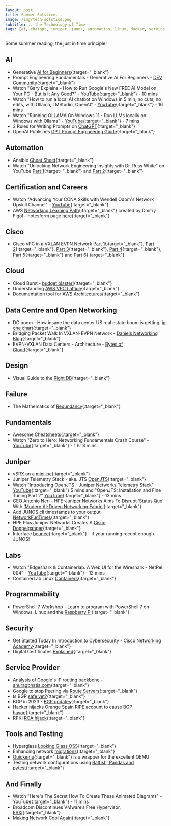 ```yaml
---
layout: post
title: Summer Solstice...
image: /img/tech-solstice.png
subtitle: ...the Technology of Time
tags: [ai, chatgpt, juniper, junos, automation, linux, docker, service provider, wireless, containers, labs, eve-ng, open networking, cumulus, cisco, careers, programmability, fundamentals, certification, data centre, ipv6, security, failure, cloud]
---
```


Some summer reading, the just in time principle!

## AI

* Generative [AI for Beginners](https://github.com/microsoft/generative-ai-for-beginners){:target="_blank"}
* Prompt Engineering Fundamentals - Generative AI For Beginners - [DEV Community](https://dev.to/azure/prompt-engineering-fundamentals-generative-ai-for-beginners-v1-1kii){:target="_blank"}
* Watch "Gary Explains - How to Run Google's New FREE AI Model on Your PC - But is it Any Good?" - [YouTube](https://youtu.be/9_MsaMX0eLo){:target="_blank"} - 10 mins
* Watch "How to run a local AI chatbot on Windows in 5 min, no cuts, no edits, with Ollama, LMStudio, OpenAI" - [YouTube](https://youtu.be/_AxXtXwdZmY){:target="_blank"} - 16 mins
* Watch "Running OLLAMA On Windows 11 - Run LLMs locally on Windows with Ollama" - [YouTube](https://youtu.be/srGF8P8-8Jk){:target="_blank"} - 7 mins
* 3 Rules for Writing Prompts on [ChatGPT](https://www.businessinsider.com/3-rules-writing-prompts-chatgpt-ai-2024-1){:target="_blank"}
* OpenAI Publishes [GPT Prompt Engineering Guide](https://www.infoq.com/news/2023/12/openai-prompt-engineering/){:target="_blank"}

## Automation

* Ansible [Cheat Sheet](https://github.com/eon01/AnsibleCheatSheet){:target="_blank"}
* Watch "Unlocking Network Engineering Insights with Dr. Russ White" on YouTube [Part 1](https://youtu.be/WJzQUo3Peq8){:target="_blank"} and [Part 2](https://youtu.be/3t8twgjAFeM){:target="_blank"}

## Certification and Careers

* Watch "Advancing Your CCNA Skills with Wendell Odom's Network Upskill Channel" - [YouTube](https://youtu.be/Vp6ux2Gu_ZE){:target="_blank"}
* AWS [Networking Learning Path](https://dmfigol.me/posts/aws-networking-learning-path/?s=09){:target="_blank"} created by Dmitry Figol - notesform page [here](https://noteforms.com/views/aws-networking-learning-path-kcpw50){:target="_blank"}

## Cisco

* Cisco vPC in a VXLAN EVPN Network [Part 1](https://lostintransit.se/2024/04/29/cisco-vpc-in-vxlan-evpn-network-part-1-anycast-vtep/){:target="_blank"}, [Part 2](https://lostintransit.se/2024/05/01/cisco-vpc-in-vxlan-evpn-network-part-2-configuring-vpc/){:target="_blank"}, [Part 3](https://lostintransit.se/2024/05/07/cisco-vpc-in-vxlan-evpn-network-part-3-verifying-connectivity){:target="_blank"}, [Part 4](https://lostintransit.se/2024/05/15/cisco-vpc-in-vxlan-evpn-network-part-4-fabric-peering/){:target="_blank"}, [Part 5](https://lostintransit.se/2024/05/15/cisco-vpc-in-vxlan-evpn-network-part-4-fabric-peering/){:target="_blank"} and [Part 6](https://lostintransit.se/2024/05/22/cisco-vpc-in-vxlan-evpn-network-part-6-vpc-enhancements/){:target="_blank"}

## Cloud

* Cloud Burst - [budget blaster!](https://www.computerweekly.com/news/366579513/Forrester-IT-departments-are-blowing-their-cloud-budgets){:target="_blank"}
* Understanding [AWS VPC Lattice](https://jamali.hashnode.dev/introduction-to-vpc-lattice){:target="_blank"}
* Documentation tool for [AWS Architectures](https://www.cloudcatalog.dev/){:target="_blank"}

## Data Centre and Open Networking

* DC boom - How insane the data center US real estate boom is getting, [in one chart](https://sherwood.news/business/data-centers-boom-commercial-real-estate-demand/){:target="_blank"}
* Bridging Packet Walk In VXLAN-EVPN Network - [Daniels Networking Blog](https://lostintransit.se/2024/02/26/bridging-packet-walk-in-vxlan-evpn-network/){:target="_blank"}
* EVPN-VXLAN Data Centers - Architecture - [Bytes of Cloud](https://www.bytesofcloud.net/2024/02/evpn-vxlan-dc/){:target="_blank"}

## Design

* Visual Guide to the [Right DB](https://x.com/milan_milanovic/status/1756741891977007483){:target="_blank"}

## Failure

* The Mathematics of [Redundancy](https://blog.joemag.dev/2024/01/the-mathematics-of-redundancy.html){:target="_blank"}

## Fundamentals

* Awesome [Cheatsheets](https://github.com/LeCoupa/awesome-cheatsheets){:target="_blank"}
* Watch "Zero to Hero: Networking Fundamentals Crash Course" - [YouTube](https://youtu.be/ltBWJIhcjpA){:target="_blank"} - 1 hr 8 mins

## Juniper

* vSRX on a [mini-pc](https://community.juniper.net/blogs/karel-hendrych/2024/04/21/vsrx-on-mini-pc-with-linux-kvm){:target="_blank"}
* Juniper Telemetry Stack - aka. JTS [OpenJTS](https://github.com/door7302/openjts){:target="_blank"}
* Watch "Introducing OpenJTS - Juniper Networks Telemetry Stack" [YouTube](https://youtu.be/Lp_wa9oNy70){:target="_blank"} 5 mins and "OpenJTS: Installation and Fine Tuning Part 2" [YouTube](https://youtu.be/d0LGD7Bc6VY){:target="_blank"} - 13 mins
* CEO Antonio Neri - HPE-Juniper Networks Aims To Disrupt ‘Status Quo’ With [‘Modern AI-Driven Networking Fabric’](https://www.crn.com/news/networking/2024/ceo-antonio-neri-hpe-juniper-networks-aims-to-disrupt-status-quo-with-modern-ai-driven-networking-fabric){:target="_blank"}
* Add JUNOS cli timestamps to your output [NetworkFunTimes](https://www.networkfuntimes.com/add-timestamps-to-your-junos-cli-output/){:target="_blank"}
* HPE Plus Juniper Networks Creates A [Cisco Doppelganger](https://www.forbes.com/sites/forrester/2024/02/01/hpe-plus-juniper-networks-creates-a-cisco-doppelganger/){:target="_blank"}
* Interface [bounce](https://www.juniper.net/documentation/us/en/software/junos/cli-reference/topics/ref/command/request-interface-port-bounce.html){:target="_blank"} - if your running recent enough JUNOS!

## Labs

* Watch "Edgeshark & Containerlab. A Web UI for the Wireshark - NetRel 004" - [YouTube](https://youtu.be/iY90a_Gn5W0){:target="_blank"} - 12 mins
* ContainerLab Linux [Containers](https://blog.vpackets.net/post/containerlab/linux-container/){:target="_blank"}

## Programmability

* PowerShell 7 Workshop - Learn to program with PowerShell 7 on Windows, Linux and the [Raspberry Pi](https://amzn.eu/d/5NGQ1ii){:target="_blank"}

## Security

* Get Started Today In Introduction to Cybersecurity - [Cisco Networking Academy](https://www.netacad.com/courses/cybersecurity/introduction-cybersecurity){:target="_blank"}
* Digital Certificates [Explained](https://www.fortinet.com/resources/cyberglossary/digital-certificates){:target="_blank"}

## Service Provider

* Analysis of Google's IP routing backbone - [anuragbhatia.com](https://anuragbhatia.com/post/2024/05/analysis-of-google-routing-backbone/){:target="_blank"}
* Google to stop Peering via [Route Servers](https://anuragbhatia.com/post/2024/04/google-to-stop-peering-via-rs/){:target="_blank"}
* Is BGP [safe yet?](https://isbgpsafeyet.com/){:target="_blank"}
* BGP in 2023 - [BGP updates](https://blog.apnic.net/2024/01/10/bgp-in-2023-bgp-updates/){:target="_blank"}
* Hacker hijacks Orange Spain RIPE account to cause [BGP havoc](https://www.bleepingcomputer.com/news/security/hacker-hijacks-orange-spain-ripe-account-to-cause-bgp-havoc/){:target="_blank"}
* RPKI [ROA hijack](https://twitter.com/bgptools/status/1742596811196436940){:target="_blank"}

## Tools and Testing

* Hyperglass [Looking Glass OSS](https://github.com/thatmattlove/hyperglass){:target="_blank"}
* Enhancing network [migrations](https://www.mythryll.com/?p=1976){:target="_blank"}
* [Quickemu](https://github.com/quickemu-project/quickemu){:target="_blank"} is a wrapper for the excellent QEMU
* Testing network configurations using [Batfish, Pandas and pytest](https://saidvandeklundert.net/2023-01-05-batfish/){:target="_blank"}

## And Finally

* Watch "Here's The Secret How To Create These Animated Diagrams" - [YouTube](https://youtu.be/JRwTCKjc37o){:target="_blank"} - 11 mins
* Broadcom Discontinues VMware’s Free Hypervisor, [ESXi](https://hostingjournalist.com/broadcom-discontinues-vmwares-free-hypervisor-esxi/){:target="_blank"}
* Making Network [Cool Again](https://rule11.tech/making-networking-cool-again-1/){:target="_blank"}

